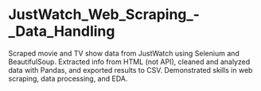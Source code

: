 # JustWatch_Web_Scraping_-_Data_Handling
Scraped movie and TV show data from JustWatch using Selenium and BeautifulSoup. Extracted info from HTML (not API), cleaned and analyzed data with Pandas, and exported results to CSV. Demonstrated skills in web scraping, data processing, and EDA.
